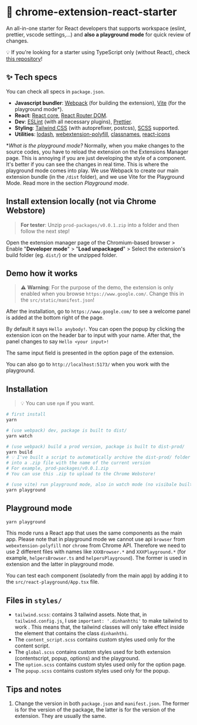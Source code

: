 # 🦖 chrome-extension-react-starter

An all-in-one starter for React developers that supports workspace (eslint, prettier, vscode settings,...) and **also a playground mode** for quick review of changes.

💡 If you're looking for a starter using TypeScript only (without React), check [this repository](https://github.com/dinhanhthi/chrome-extension-ts-starter)!

## ✨ Tech specs

You can check all specs in `package.json`.

- **Javascript bundler**: [Webpack](https://webpack.js.org/) (for building the extension), [Vite](https://vitejs.dev/) (for the playground mode*).
- **React**: [React core](https://reactjs.org/), [React Router DOM](https://reactrouter.com/en/main).
- **Dev**: [ESLint](https://eslint.org/) (with all necessary plugins), [Prettier](https://prettier.io/).
- **Styling**: [Tailwind CSS](https://tailwindcss.com/) (with autoprefixer, postcss), [SCSS](https://sass-lang.com/) supported.
- **Utilities**: [lodash](https://lodash.com/), [webextension-polyfill](https://github.com/mozilla/webextension-polyfill), [classnames](https://github.com/JedWatson/classnames), [react-icons](https://react-icons.github.io/react-icons/)

*_What is the playground mode?_ Normally, when you make changes to the source codes, you have to reload the extension on the Extensions Manager page. This is annoying if you are just developing the style of a component. It's better if you can see the changes in real time. This is where the playground mode comes into play. We use Webpack to create our main extension bundle (in the `/dist` folder), and we use Vite for the Playground Mode. Read more in the section *Playground mode*.

## Install extension locally (not via Chrome Webstore)

> **For tester**: Unzip `prod-packages/v0.0.1.zip` into a folder and then follow the next step!

Open the extension manager page of the Chromium-based browser > Enable "**Developer mode**" > "**Load unpackaged**" > Select the extension's build folder (eg. `dist/`) or the unzipped folder.

## Demo how it works

> ⚠️ **Warning**: For the purpose of the demo, the extension is only enabled when you browse `https://www.google.com/`. Change this in the `src/static/manifest.json`!

After the installation, go to `https://www.google.com/` to see a welcome panel is added at the bottom right of the page.

By default it says `Hello anybody!`. You can open the popup by clicking the extension icon on the header bar to input with your name. After that, the panel changes to say `Hello <your input>!`

The same input field is presented in the option page of the extension.

You can also go to `http://localhost:5173/` when you work with the playground.

## Installation

> 💡 You can use `npm` if you want.

```bash
# first install
yarn

# (use webpack) dev, package is built to dist/
yarn watch

# (use webpack) build a prod version, package is built to dist-prod/
yarn build
# 💡 I've built a script to automatically archive the dist-prod/ folder
# into a .zip file with the name of the current version
# For example, prod-packages/v0.0.1.zip
# You can use this .zip to upload to the Chrome Webstore!

# (use vite) run playground mode, also in watch mode (no visibale built folder)
yarn playground
```

## Playground mode

```bash
yarn playground
```

This mode runs a React app that uses the same components as the main app. Please note that in playground mode we cannot use api `browser` from `webextension-polyfill` nor `chrome` from Chrome API. Therefore we need to use 2 different files with names like `XXXBrowser.*` and `XXXPlayground.*` (for example, `helpersBrowser.ts` and `helpersPlayground`). The former is used in extension and the latter in playground mode.

You can test each component (isolatedly from the main app) by adding it to the `src/react-playground/App.tsx` file.

## Files in `styles/`

- `tailwind.scss`: contains 3 tailwind assets. Note that, in `tailwind.config.js`, I use `important: '.dinhanhthi'` to make tailwind to work . This means that, the tailwind classes will only take effect inside the element that contains the class `dinhanhthi`.
- The `content_script.scss` contains custom styles used only for the content script.
- The `global.scss` contains custom styles used for both extension (contentscript, popup, options) and the playground.
- The `option.scss` contains custom styles used only for the option page.
- The `popup.scss` contains custom styles used only for the popup.

## Tips and notes

1. Change the version in both `package.json` and `manifest.json`. The former is for the version of the package, the latter is for the version of the extension. They are usually the same.
